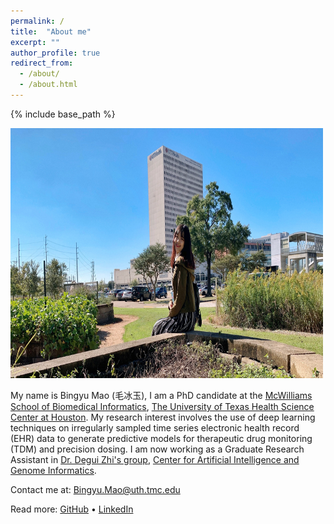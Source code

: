 ```yaml
---
permalink: /
title:  "About me"
excerpt: ""
author_profile: true
redirect_from: 
  - /about/
  - /about.html
---
```


{% include base_path %}

<!-- <img src=https://github.com/bingyumao/bingyumao.github.io/tree/master/images/profile.jpg style="width:540px;height:740px;"> -->

<!--![github small](/images/profile.jpg) -->
<!--<img src="/images/profile.jpg" alt="drawing" width="500" height="400" style="float: left; padding-right:15px"/> -->

<img src="/images/profile.jpg" alt="drawing" width="500" height="400" style="float: center"/> <br>

My name is Bingyu Mao (毛冰玉), I am a PhD candidate at the [McWilliams School of Biomedical Informatics](https://sbmi.uth.edu/), [The University of Texas Health Science Center at Houston](https://www.uth.edu/). My research interest involves the use of deep learning techniques on irregularly sampled time series electronic health record (EHR) data to generate predictive models for therapeutic drug monitoring (TDM) and precision dosing. 
I am now working as a Graduate Research Assistant in [Dr. Degui Zhi's group](https://zhigroup.github.io/), [Center for Artificial Intelligence and Genome Informatics](https://sbmi.uth.edu/aigi).  <br>


Contact me at: [Bingyu.Mao@uth.tmc.edu](mailto:Bingyu.Mao@uth.tmc.edu) <br>

Read more: [GitHub](https://github.com/BingyuMao)  • [LinkedIn](https://www.linkedin.com/in/bingyu-mao/)
